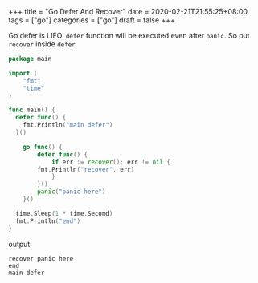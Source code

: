 +++
title = "Go Defer And Recover"
date = 2020-02-21T21:55:25+08:00
tags = ["go"]
categories = ["go"]
draft = false
+++

Go defer is LIFO. `defer` function will be executed even after `panic`. So put `recover` inside `defer`.

```go
package main

import (
	"fmt"
	"time"
)

func main() {
  defer func() {
    fmt.Println("main defer")
  }()

	go func() {
		defer func() {
			if err := recover(); err != nil {
        fmt.Println("recover", err)
			}
		}()
		panic("panic here")
	}()

  time.Sleep(1 * time.Second)
  fmt.Println("end")
}
```

output:

```
recover panic here
end
main defer
```